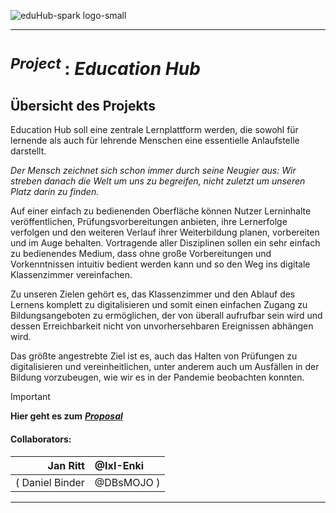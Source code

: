 <!-------------------------------------------------------------------------------------------------------------------------------------       
    📕Cheatsheets:     https://github.com/skills  
    📙Get started:     https://docs.github.com/en/get-started  
    📗Quickstart:      https://docs.github.com/en/get-started/writing-on-github/getting-started-with-writing-and-formatting-on-github/quickstart-for-writing-on-github  
    📘Basic Syntax:    https://docs.github.com/en/get-started/writing-on-github/getting-started-with-writing-and-formatting-on-github/basic-writing-and-formatting-syntax  
--------------------------------------------------------------------------------------------------------------------------------------->

![eduHub-spark logo-small](https://github.com/IxI-Enki/education-hub/blob/main/Visuals_Project-Proposal/eduhubLogo_2024_5mb.png?raw=true)

---

# <sup> *Project* </sup> : ***Education Hub***  

## **Übersicht des Projekts**

Education Hub soll eine zentrale Lernplattform werden, die sowohl für lernende als auch für lehrende Menschen eine essentielle Anlaufstelle darstellt.

*Der Mensch zeichnet sich schon immer durch seine Neugier aus:
Wir streben danach die Welt um uns zu begreifen, nicht zuletzt um unseren Platz darin zu finden.*

Auf einer einfach zu bedienenden Oberfläche können Nutzer Lerninhalte veröffentlichen, Prüfungsvorbereitungen anbieten, ihre Lernerfolge verfolgen und den weiteren Verlauf ihrer Weiterbildung planen, vorbereiten und im Auge behalten. 
Vortragende aller Disziplinen sollen ein sehr einfach zu bedienendes Medium, dass ohne große Vorbereitungen und Vorkenntnissen intuitiv bedient werden kann und so den Weg ins digitale Klassenzimmer vereinfachen. 

Zu unseren Zielen gehört es, das Klassenzimmer und den Ablauf des Lernens komplett zu digitalisieren und somit einen einfachen Zugang zu Bildungsangeboten zu ermöglichen, der von überall aufrufbar sein wird und dessen Erreichbarkeit nicht von unvorhersehbaren Ereignissen abhängen wird.

Das größte angestrebte Ziel ist es, auch das Halten von Prüfungen zu digitalisieren und vereinheitlichen, unter anderem auch um Ausfällen in der Bildung vorzubeugen, wie wir es in der Pandemie beobachten konnten.


> [!IMPORTANT]
> **Hier geht es zum** [ ***Proposal*** ](https://github.com/IxI-Enki/Uebung-syp-002/blob/main/EducationHub.md)  
>
> #### **Collaborators:**  
>     
>   | Jan Ritt | @IxI-Enki |
>   | ---: | :--- |
>   | ( Daniel Binder | @DBsMOJO ) |

---


